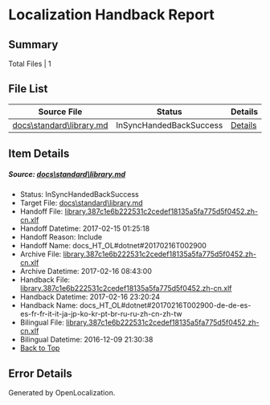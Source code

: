 # <a name='report-top'></a> Localization Handback Report

## Summary
 Total Files | 1

## File List
 Source File | Status | Details 
 ----------- | ------ | ------- 
 [docs\standard\library.md](https://github.com/dotnet/docs/blob/eb98c703946d8be0757288ae9e00aab87b32e407/docs/standard/library.md) | InSyncHandedBackSuccess | [Details](#939c6dd0621e3b1121aca52915b04bf51af1d1ef3461)

## Item Details
##### <a name='939c6dd0621e3b1121aca52915b04bf51af1d1ef3461'></a> Source: [docs\standard\library.md](https://github.com/dotnet/docs/blob/eb98c703946d8be0757288ae9e00aab87b32e407/docs/standard/library.md)
* Status: InSyncHandedBackSuccess
* Target File: [docs\standard\library.md](https://github.com/dotnet/docs.zh-cn/blob/523e5f1042d7fa9e0562b77fa20049d55ea173cd/docs/standard/library.md)
* Handoff File: [library.387c1e6b222531c2cedef18135a5fa775d5f0452.zh-cn.xlf](https://github.com/dotnet/docs.handoff/blob/ab35068adaca61bdbbf9db2327e9ce22159e6a8c/ol-handoff/dotnet/docs.zh-cn/master/dotnet-core/library.387c1e6b222531c2cedef18135a5fa775d5f0452.zh-cn.xlf)
* Handoff Datetime: 2017-02-15 01:25:18
* Handoff Reason: Include
* Handoff Name: docs_HT_OL#dotnet#20170216T002900
* Archive File: [library.387c1e6b222531c2cedef18135a5fa775d5f0452.zh-cn.xlf](https://github.com/dotnet/docs.handoff/blob/f4b6f0f555510d31cf51af15e0c6712c790cd0ec/ol-archive/dotnet/docs.zh-cn/master/dotnet-core/library.387c1e6b222531c2cedef18135a5fa775d5f0452.zh-cn.xlf)
* Archive Datetime: 2017-02-16 08:43:00
* Handback File: [library.387c1e6b222531c2cedef18135a5fa775d5f0452.zh-cn.xlf](https://github.com/dotnet/docs.handback/blob/4470e530abb35d6b7e7f2c46ad3dab0374503114/ol-handback/dotnet/docs.zh-cn/master/dotnet-core/library.387c1e6b222531c2cedef18135a5fa775d5f0452.zh-cn.xlf)
* Handback Datetime: 2017-02-16 23:20:24
* Handback Name: docs_HT_OL#dotnet#20170216T002900-de-de-es-es-fr-fr-it-it-ja-jp-ko-kr-pt-br-ru-ru-zh-cn-zh-tw
* Bilingual File: [library.387c1e6b222531c2cedef18135a5fa775d5f0452.zh-cn.xlf](https://github.com/dotnet/docs.handback/blob/0c987586dcb8152816d73314e346e472b10b6ede/ol-handback/dotnet/docs.zh-cn/master/ht-p2/library.387c1e6b222531c2cedef18135a5fa775d5f0452.zh-cn.xlf)
* Bilingual Datetime: 2016-12-09 21:30:38
* [Back to Top](#report-top)


## Error Details

Generated by OpenLocalization.
